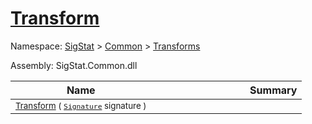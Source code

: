 # [Transform](./CentroidExtraction-100663554.md)

Namespace: [SigStat]() > [Common](./../../README.md) > [Transforms](./../README.md)

Assembly: SigStat.Common.dll

| Name | Summary  |
| ------| -----------:|
| <sub>[Transform](./CentroidExtraction-100663554.md) ( [`Signature`](./../../Signature.md) signature )</sub> | <img width=225/><sub></sub>
